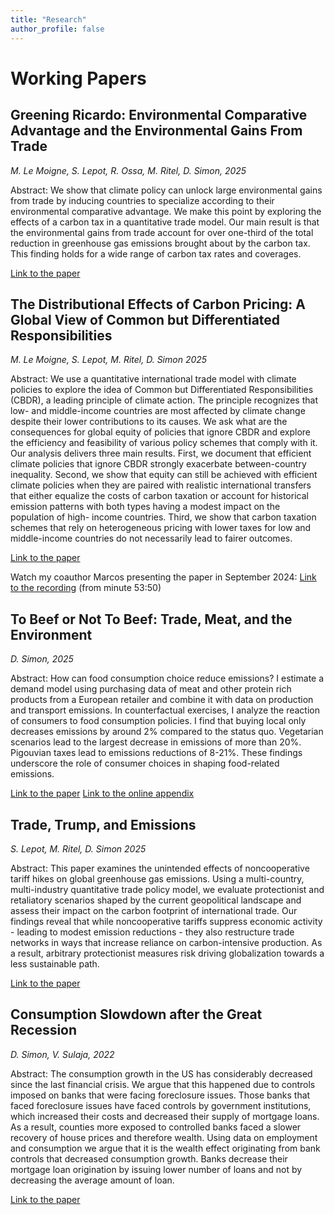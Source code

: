 ```yaml
---
title: "Research"
author_profile: false
---
```


# Working Papers


## Greening Ricardo: Environmental Comparative Advantage and the Environmental Gains From Trade

*M. Le Moigne, S. Lepot, R. Ossa, M. Ritel, D. Simon, 2025*

Abstract: We show that climate policy can unlock large environmental gains from trade by inducing countries to specialize according to their environmental comparative advantage. We make this point by exploring the effects of a carbon tax in a quantitative trade model. Our main result is that the environmental gains from trade account for over one-third of the total reduction in greenhouse gas emissions brought about by the carbon tax. This finding holds for a wide range of carbon tax rates and coverages.

[Link to the paper](https://www.econ.uzh.ch/dam/jcr:b47a7d51-2eb8-44ce-9612-ac7ad6677dcd/Greening%20Ricardo.pdf)


## The Distributional Effects of Carbon Pricing: A Global View of Common but Differentiated Responsibilities


*M. Le Moigne, S. Lepot, M. Ritel, D. Simon 2025*

Abstract: We use a quantitative international trade model with climate policies to explore the idea of Common but Differentiated Responsibilities (CBDR), a leading principle of climate action. The principle recognizes that low- and middle-income countries are most affected by climate change despite their lower contributions to its causes. We ask what are the consequences for global equity of policies that ignore CBDR and explore the efficiency and feasibility of various policy schemes that comply with it. Our analysis delivers three main results. First, we document that efficient climate policies that ignore CBDR strongly exacerbate between-country inequality. Second, we show that equity can still be achieved with efficient climate policies when they are paired with realistic international transfers that either equalize the costs of carbon taxation or account for historical emission patterns with both types having a modest impact on the population of high- income countries. Third, we show that carbon taxation schemes that rely on heterogeneous pricing with lower taxes for low and middle-income countries do not necessarily lead to fairer outcomes.

[Link to the paper](https://github.com/simondzs/simondzs.github.io/blob/master/_media/The_Distributional_Effects_of_Carbon_Pricing.pdf)


Watch my coauthor Marcos presenting the paper in September 2024: [Link to the recording](https://www.youtube.com/watch?v=9p2SUzHtVDg&list=PL2gnsP0zo0wc1LEsaTJ--SZJgs-H6saK3&index=7) (from minute 53:50)

## To Beef or Not To Beef: Trade, Meat, and the Environment

*D. Simon, 2025*

Abstract: How can food consumption choice reduce emissions? I estimate a demand model using purchasing data of meat and other protein rich products from a European retailer and combine it with data on production and transport emissions. In counterfactual exercises, I analyze the reaction of consumers to food consumption policies. I find that buying local only decreases emissions by around 2% compared to the status quo. Vegetarian scenarios lead to the largest decrease in emissions of more than 20%. Pigouvian taxes lead to emissions reductions of 8-21%. These findings underscore the role of consumer choices in shaping food-related emissions.

[Link to the paper](https://github.com/simondzs/simondzs.github.io/blob/master/_media/simondzs-tme.pdf)
[Link to the online appendix](https://github.com/simondzs/simondzs.github.io/blob/master/_media/simondzs-tme-online-appendix.pdf)


## Trade, Trump, and Emissions

*S. Lepot, M. Ritel, D. Simon 2025*

Abstract: This paper examines the unintended effects of noncooperative tariff hikes on global greenhouse gas emissions. Using a multi-country, multi-industry quantitative trade policy model, we evaluate protectionist and retaliatory scenarios shaped by the current geopolitical landscape and assess their impact on the carbon footprint of international trade. Our findings reveal that while noncooperative tariffs suppress economic activity - leading to modest emission reductions - they also restructure trade networks in ways that increase reliance on carbon-intensive production. As a result, arbitrary protectionist measures risk driving globalization towards a less sustainable path.

[Link to the paper](https://github.com/simondzs/simondzs.github.io/blob/master/_media/lrs-trump-trade-emissions.pdf)

## Consumption Slowdown after the Great Recession

*D. Simon, V. Sulaja, 2022*

Abstract: The consumption growth in the US has considerably decreased since the last financial crisis. We argue that this happened due to controls imposed on banks that were facing foreclosure issues. Those banks that faced foreclosure issues have faced controls by government institutions, which increased their costs and decreased their supply of mortgage loans. As a result, counties more exposed to controlled banks faced a slower recovery of house prices and therefore wealth. Using data on employment and consumption we argue that it is the wealth effect originating from bank controls that decreased consumption growth. Banks decrease their mortgage loan origination by issuing lower number of loans and not by decreasing the average amount of loan.

[Link to the paper](https://github.com/simondzs/simondzs.github.io/blob/master/_media/simonsulaja-consumptionslowdown.pdf)



<!-- # Work in Progress -->


